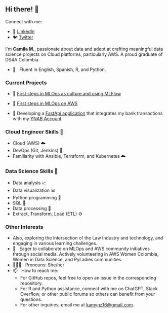## Hi there! 👋

Connect with me:
- 💼 [LinkedIn](https://www.linkedin.com/in/kamymartinez/)
- 🐦 [Twitter](https://twitter.com/KamyBytes)

I'm **Camila M.**, passionate about data and adept at crafting meaningful data science projects on Cloud platforms, particularly AWS. A proud graduate of DS4A Colombia.

* 💬 &nbsp; Fluent in English, Spanish, R, and Python.

### Current Projects

* 🔭 [First steps in MLOps as culture and using MLFlow](https://github.com/KamyNz/pydaycali2023-mlops-)

* 🔭 [First steps in MLOps on AWS](https://github.com/KamyNz/awscomunityday2023)

* 🔭 Developing a [FastApi application](https://github.com/TechWizardEngineer/BudgetYNABProgram) that integrates my bank transactions with my 
            [YNAB Account](https://www.ynab.com/)

### Cloud Engineer Skills :dart:
- Cloud (AWS) ☁️
- DevOps (Git, Jenkins) :wrench:
- Familiarity with Ansible, Terraform, and Kubernetes ☁️
  
### Data Science Skills :dart:
- Data analysis :chart_with_upwards_trend:
- Data visualization :bar_chart:
- Python programming :snake:
- SQL :floppy_disk:
- Data processing :arrows_counterclockwise:
- Extract, Transform, Load (ETL) :gear:
  
### Other Interests

* Also, exploring the intersection of the Law Industry and technology, and engaging in various learning challenges.
* 🌱 &nbsp; Eager to collaborate on MLOps and AWS community initiatives through social media. Actively volunteering in AWS Women Colombia, Women in Data Science, and PyLadies communities.
* 👩🏻‍💻 &nbsp; Pronouns: She/her
* 📫 &nbsp; How to reach me: 
  * For GitHub repos, feel free to open an issue in the corresponding repository.
  * For R and Python assistance, connect with me on ChatGPT, Stack Overflow, or other public forums so others can benefit from your questions.
  * For other inquiries, email me at kamynz16@gmail.com.
